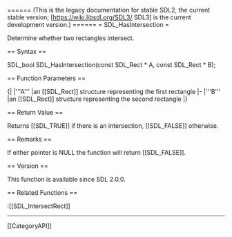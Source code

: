 ====== (This is the legacy documentation for stable SDL2, the current stable version; [https://wiki.libsdl.org/SDL3/ SDL3] is the current development version.) ======
= SDL_HasIntersection =

Determine whether two rectangles intersect.

== Syntax ==

<syntaxhighlight lang='c'>
SDL_bool SDL_HasIntersection(const SDL_Rect * A,
                             const SDL_Rect * B);
</syntaxhighlight>

== Function Parameters ==

{|
|'''A'''
|an [[SDL_Rect]] structure representing the first rectangle
|-
|'''B'''
|an [[SDL_Rect]] structure representing the second rectangle
|}

== Return Value ==

Returns [[SDL_TRUE]] if there is an intersection, [[SDL_FALSE]] otherwise.

== Remarks ==

If either pointer is NULL the function will return [[SDL_FALSE]].

== Version ==

This function is available since SDL 2.0.0.

== Related Functions ==

:[[SDL_IntersectRect]]

----
[[CategoryAPI]]


